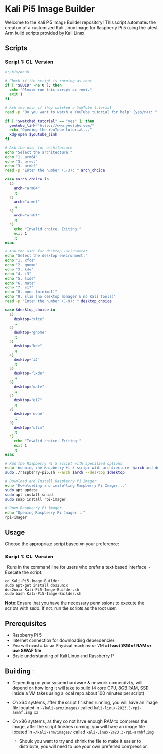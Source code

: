 # Kali Pi5 Image Builder

Welcome to the Kali Pi5 Image Builder repository! This script automates the creation of a customized Kali Linux image for Raspberry Pi 5 using the latest Arm build scripts provided by Kali Linux.

## Scripts

### Script 1: CLI Version
```bash
#!/bin/bash

# Check if the script is running as root
if [ "$EUID" -ne 0 ]; then
  echo "Please run this script as root."
  exit 1
fi

# Ask the user if they watched a YouTube tutorial
read -p "Do you want to watch a YouTube tutorial for help? (yes/no): " watched_tutorial

if [ "$watched_tutorial" == "yes" ]; then
  youtube_link="https://www.youtube.com/"
  echo "Opening the YouTube tutorial..."
  xdg-open $youtube_link
fi

# Ask the user for architecture
echo "Select the architecture:"
echo "1. arm64"
echo "2. armel"
echo "3. armhf"
read -p "Enter the number (1-3): " arch_choice

case $arch_choice in
  1)
    arch="arm64"
    ;;
  2)
    arch="armel"
    ;;
  3)
    arch="armhf"
    ;;
  *)
    echo "Invalid choice. Exiting."
    exit 1
    ;;
esac

# Ask the user for desktop environment
echo "Select the desktop environment:"
echo "1. xfce"
echo "2. gnome"
echo "3. kde"
echo "4. i3"
echo "5. lxde"
echo "6. mate"
echo "7. e17"
echo "8. none (minimal)"
echo "9. slim (no desktop manager & no Kali tools)"
read -p "Enter the number (1-9): " desktop_choice

case $desktop_choice in
  1)
    desktop="xfce"
    ;;
  2)
    desktop="gnome"
    ;;
  3)
    desktop="kde"
    ;;
  4)
    desktop="i3"
    ;;
  5)
    desktop="lxde"
    ;;
  6)
    desktop="mate"
    ;;
  7)
    desktop="e17"
    ;;
  8)
    desktop="none"
    ;;
  9)
    desktop="slim"
    ;;
  *)
    echo "Invalid choice. Exiting."
    exit 1
    ;;
esac

# Run the Raspberry Pi 5 script with specified options
echo "Running the Raspberry Pi 5 script with architecture: $arch and desktop: $desktop."
sudo ./raspberry-pi5.sh --arch $arch --desktop $desktop

# Download and Install Raspberry Pi Imager
echo "Downloading and installing Raspberry Pi Imager..."
sudo apt update
sudo apt install snapd
sudo snap install rpi-imager

# Open Raspberry Pi Imager
echo "Opening Raspberry Pi Imager..."
rpi-imager
```
## Usage
Choose the appropriate script based on your preference:

### Script 1: CLI Version
-Runs in the command line for users who prefer a text-based interface.
-Execute the script:
```shell
cd Kali-Pi5-Image-Builder 
sudo apt-get install dos2unix
dos2unix Kali-Pi5-Image-Builder.sh
sudo bash Kali-Pi5-Image-Builder.sh
```
**Note**: Ensure that you have the necessary permissions to execute the scripts with sudo. If not, run the scripts as the root user.

## Prerequisites
- Raspberry Pi 5
- Internet connection for downloading dependencies
- You will need a Linux Physical machine or VM **at least 8GB of RAM or use SWAP file**
- Basic understanding of Kali Linux and Raspberry Pi

## Building :
- Depending on your system hardware & network connectivity, will depend on how long it will take to build (4 core CPU, 8GB RAM, SSD inside a VM takes using a local repo about 100 minutes per script)

- On x64 systems, after the script finishes running, you will have an image file located in `~/kali-arm/images/` called `kali-linux-2023.3-rpi-armhf.img.xz`

- On x86 systems, as they do not have enough RAM to compress the image, after the script finishes running, you will have an image file located in `~/kali-arm/images/` called `kali-linux-2023.3-rpi-armhf.img`

  - Should you want to try and shrink the file to make it easier to distribute, you will need to use your own preferred compression.

